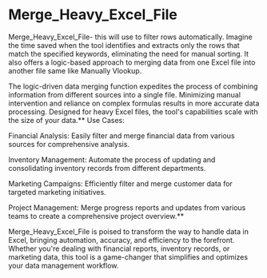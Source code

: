 # Merge_Heavy_Excel_File
Merge_Heavy_Excel_File- this will use to filter rows automatically. Imagine the time saved when the tool identifies and extracts only the rows that match the specified keywords, eliminating the need for manual sorting.  It also offers a logic-based approach to merging data from one Excel file into another file same like Manually Vlookup.

The logic-driven data merging function expedites the process of combining information from different sources into a single file.
Minimizing manual intervention and reliance on complex formulas results in more accurate data processing.
Designed for heavy Excel files, the tool's capabilities scale with the size of your data.**
Use Cases:

Financial Analysis: Easily filter and merge financial data from various sources for comprehensive analysis.

Inventory Management: Automate the process of updating and consolidating inventory records from different departments.

Marketing Campaigns: Efficiently filter and merge customer data for targeted marketing initiatives.

Project Management: Merge progress reports and updates from various teams to create a comprehensive project overview.**

Merge_Heavy_Excel_File is poised to transform the way to handle data in Excel, bringing automation, accuracy, and efficiency to the forefront. Whether you're dealing with financial reports, inventory records, or marketing data, this tool is a game-changer that simplifies and optimizes your data management workflow.
